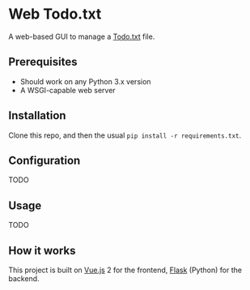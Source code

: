 # Web Todo.txt

A web-based GUI to manage a [Todo.txt](http://todotxt.com/) file.

## Prerequisites

  - Should work on any Python 3.x version
  - A WSGI-capable web server

## Installation

Clone this repo, and then the usual `pip install -r requirements.txt`.

## Configuration

TODO

## Usage

TODO

## How it works

This project is built on [Vue.js](http://vuejs.org/) 2 for the frontend, [Flask](http://flask.pocoo.org/) (Python) for the backend.